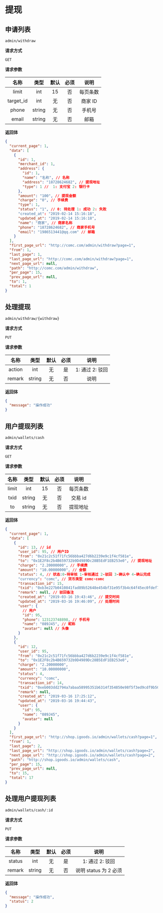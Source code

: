 # 提现

## 申请列表

`admin/withdraw`

**请求方式**

`GET`

**请求参数**

|   名称    |  类型  | 默认 | 必须 |   说明   |
| :-------: | :----: | :--: | :--: | :------: |
|   limit   |  int   |  15  |  否  | 每页条数 |
| target_id |  int   |  无  |  否  | 商家 ID  |
|   phone   | string |  无  |  否  |  手机号  |
|   email   | string |  无  |  否  |   邮箱   |

**返回体**

```json
{
  "current_page": 1,
  "data": [
    {
      "id": 1,
      "merchant_id": 1,
      "address": {
        "id": 1,
        "name": "名称", // 名称
        "address": "18728624682", // 提现地址
        "type": 1 //  1: 支付宝 2: 银行卡
      },
      "amount": "100", // 提现金额
      "charge": "0", // 手续费
      "type": 1,
      "status": "1", // 0: 待处理 1: 成功 2: 失败
      "created_at": "2019-02-14 15:16:18",
      "updated_at": "2019-02-14 15:16:18",
      "name": "商家", // 商家名称
      "phone": "18728624682", // 商家手机号
      "email": "1986513441@qq.com" // 邮箱
    }
  ],
  "first_page_url": "http://comc.com/admin/withdraw?page=1",
  "from": 1,
  "last_page": 1,
  "last_page_url": "http://comc.com/admin/withdraw?page=1",
  "next_page_url": null,
  "path": "http://comc.com/admin/withdraw",
  "per_page": 15,
  "prev_page_url": null,
  "to": 1,
  "total": 1
}
```

## 处理提现

`admin/withdraw/{withdraw}`

**请求方式**

`PUT`

**请求参数**

|  名称  |  类型  | 默认 | 必须 |      说明       |
| :----: | :----: | :--: | :--: | :-------------: |
| action |  int   |  无  |  是  | 1: 通过 2: 驳回 |
| remark | string |  无  |  否  |      说明       |

**返回体**

```json
{
  "message": "操作成功"
}
```

## 用户提现列表

`admin/wallets/cash`

**请求方式**

`GET`

**请求参数**

| 名称  |  类型  | 默认 | 必须 |   说明   |
| :---: | :----: | :--: | :--: | :------: |
| limit |  int   |  15  |  否  | 每页条数 |
| txid  | string |  无  |  否  | 交易 id  |
|  to   | string |  无  |  否  | 提现地址 |

**返回体**

```json
{
  "current_page": 1,
  "data": [
    {
      "id": 13, // id
      "user_id": 95, // 用户ID
      "from": "0x21c2c51f71fc56bbba427d6b2239e9c1f4cf581e",
      "to": "0x1E2F8c2b4B659732b9D4989Dc28B5EdF1EB253e0", // 提现地址
      "charge": "2.20000000", // 手续费
      "amount": "10.00000000", // 金额
      "status": 4, // 状态:0-待审核 1-审核通过 2-驳回 3-确认中 4-确认完成
      "currency": "comc", // 货币类型 comc-comc
      "transaction_id": 15,
      "txid": "0xb3e227b0410841fad89b52648e454bf31e95f3b4c64f45ec0fdef746254eb023", // 交易id
      "remark": null, // 驳回备注
      "created_at": "2019-03-16 19:43:46", // 提交时间
      "updated_at": "2019-03-16 19:46:09", // 处理时间
      "user": {
        // 用户
        "id": 95,
        "phone": 123123748898, // 手机号
        "name": "089J45", // 昵称
        "avatar": null // 头像
      }
    },
    {
      "id": 12,
      "user_id": 95,
      "from": "0x21c2c51f71fc56bbba427d6b2239e9c1f4cf581e",
      "to": "0x1E2F8c2b4B659732b9D4989Dc28B5EdF1EB253e0",
      "charge": "2.20000000",
      "amount": "10.00000000",
      "status": 4,
      "currency": "comc",
      "transaction_id": 14,
      "txid": "0xeb003dd2794a7abaa58995351b6314f354850e98f5f3ed9cdf9b50851ca16367",
      "remark": null,
      "created_at": "2019-03-16 17:25:12",
      "updated_at": "2019-03-16 19:44:43",
      "user": {
        "id": 95,
        "name": "089J45",
        "avatar": null
      }
    }
  ],
  "first_page_url": "http://shop.igoods.io/admin/wallets/cash?page=1",
  "from": 1,
  "last_page": 2,
  "last_page_url": "http://shop.igoods.io/admin/wallets/cash?page=2",
  "next_page_url": "http://shop.igoods.io/admin/wallets/cash?page=2",
  "path": "http://shop.igoods.io/admin/wallets/cash",
  "per_page": 15,
  "prev_page_url": null,
  "to": 15,
  "total": 17
}
```

## 处理用户提现列表

`admin/wallets/cash/:id`

**请求方式**

`PUT`

**请求参数**

|  名称  |  类型  | 默认 | 必须 |         说明          |
| :----: | :----: | :--: | :--: | :-------------------: |
| status |  int   |  无  |  是  |    1: 通过 2: 驳回    |
| remark | string |  无  |  否  | 说明 status 为 2 必须 |

**返回体**

```json
{
  "message": "操作成功",
  "status": 2
}
```
